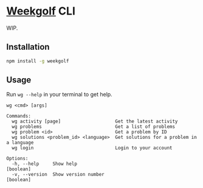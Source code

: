 # [Weekgolf](https://weekgolf.net) CLI

WIP.

## Installation

```sh
npm install -g weekgolf
```

## Usage

Run `wg --help` in your terminal to get help.

```
wg <cmd> [args]

Commands:
  wg activity [page]                    Get the latest activity
  wg problems                           Get a list of problems
  wg problem <id>                       Get a problem by ID
  wg solutions <problem_id> <language>  Get solutions for a problem in a language
  wg login                              Login to your account

Options:
  -h, --help     Show help                                             [boolean]
  -v, --version  Show version number                                   [boolean]
```